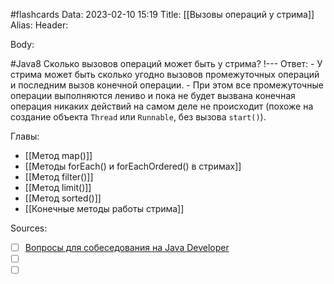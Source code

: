 #flashcards
Data: 2023-02-10 15:19
Title: [[Вызовы операций у стрима]]
Alias:
Header:




Body:

#Java8 
Сколько вызовов операций может быть у стрима?
!---
Ответ:
	- У стрима может быть сколько угодно вызовов промежуточных операций и последним вызов конечной операции.
	- При этом все промежуточные операции выполняются лениво и пока не будет вызвана конечная операция никаких действий на самом деле не происходит (похоже на создание объекта `Thread` или `Runnable`, без вызова `start()`).
<!--SR:!2023-11-03,10,530-->




Главы:
- [[Метод map()]]
- [[Методы forEach() и forEachOrdered() в стримах]]
- [[Метод filter()]]
- [[Метод limit()]]
- [[Метод sorted()]]
- [[Конечные методы работы стрима]]

Sources:
- [ ] [Вопросы для собеседования на Java Developer](https://github.com/enhorse/java-interview/blob/master/README.md#%D0%9E%D0%9E%D0%9F)
- [ ] []()
- [ ] []()
